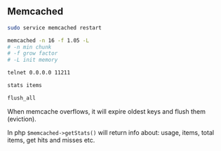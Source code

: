 Memcached
-

````sh
sudo service memcached restart
````

````sh
memcached -n 16 -f 1.05 -L
# -n min chunk
# -f grow factor
# -L init memory
````

````sh
telnet 0.0.0.0 11211

stats items

flush_all
````

When memcache overflows, it will expire oldest keys and flush them (eviction).

In php `$memcached->getStats()` will return info about: usage, items, total items, get hits and misses etc.
